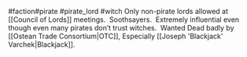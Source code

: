 #faction#pirate #pirate_lord #witch
Only non-pirate lords allowed at [[Council of Lords]] meetings.  Soothsayers.  Extremely influential even though even many pirates don’t trust witches.  Wanted Dead badly by [[Ostean Trade Consortium|OTC]], Especially [[Joseph 'Blackjack' Varchek|Blackjack]].
